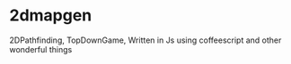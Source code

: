 2dmapgen
========

2DPathfinding, TopDownGame, Written in Js using coffeescript and other wonderful things
